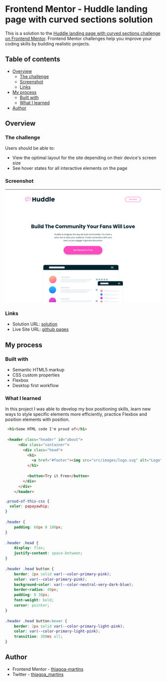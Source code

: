 # Frontend Mentor - Huddle landing page with curved sections solution

This is a solution to the [Huddle landing page with curved sections challenge on Frontend Mentor](https://www.frontendmentor.io/challenges/huddle-landing-page-with-curved-sections-5ca5ecd01e82137ec91a50f2). Frontend Mentor challenges help you improve your coding skills by building realistic projects. 

## Table of contents

- [Overview](#overview)
  - [The challenge](#the-challenge)
  - [Screenshot](#screenshot)
  - [Links](#links)
- [My process](#my-process)
  - [Built with](#built-with)
  - [What I learned](#what-i-learned)
- [Author](#author)

## Overview

### The challenge

Users should be able to:

- View the optimal layout for the site depending on their device's screen size
- See hover states for all interactive elements on the page

### Screenshot

![](./src/images/huddle.png)


### Links

- Solution URL: [solution](https://github.com/thiagoa-martins/huddle-landing-page-with-curved-sections-solution)
- Live Site URL: [github pages](https://thiagoa-martins.github.io/huddle-landing-page-with-curved-sections-solution/)

## My process

### Built with

- Semantic HTML5 markup
- CSS custom properties
- Flexbox
- Desktop first workflow

### What I learned

In this project I was able to develop my box positioning skills, learn new ways to style specific elements more efficiently, practice Flexbox and position elements with position.

```html
 <h1>Some HTML code I'm proud of</h1>

 <header class="header" id="about">
      <div class="container">
        <div class="head">
          <h1>
            <a href="#footer"><img src="src/images/logo.svg" alt="Logo"></a> 
          </h1>
    
          <button>Try it Free</button>
        </div> 
      </div>
    </header>
```
```css
.proud-of-this-css {
  color: papayawhip;
}

.header {
    padding: 60px 0 180px;
}

.header .head {
    display: flex;
    justify-content: space-between;
}

.header .head button {
    border: 2px solid var(--color-primary-pink);
    color: var(--color-primary-pink);
    background-color: var(--color-neutral-very-dark-blue);
    border-radius: 40px;
    padding: 0 30px;
    font-weight: bold;
    cursor: pointer;
}

.header .head button:hover {
    border: 2px solid var(--color-primary-light-pink);
    color: var(--color-primary-light-pink);
    transition: 300ms all;
}
```

## Author

- Frontend Mentor - [thiagoa-martins](https://www.frontendmentor.io/profile/thiagoa-martins)
- Twitter - [thiagoa_martins](https://www.twitter.com/thiagoa_martins)

